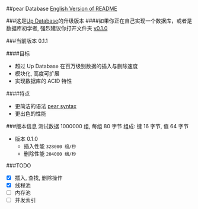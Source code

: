 ##pear Database
[English Version of README](./README.en.md)

###这是[Up Database](http://www.github.com/UncP/Up_Database)的升级版本
####如果你正在自己实现一个数据库，或者是数据库初学者, 强烈建议你打开文件夹 [v0.1.0](./v0.1.0)

###当前版本 0.1.1

####目标
- 超过 Up Database 在百万级别数据的插入与删除速度
- 模块化, 高度可扩展
- 实现数据库的 ACID 特性

####特点
- 更简洁的语法 [pear syntax](./pear_syntax)
- 更出色的性能


###版本信息
	测试数据 1000000 组, 每组 80 字节
	组成: 键 16 字节,  值 64 字节

* 版本 0.1.0
	- 插入性能			``` 328000 组/秒 ```
	- 删除性能			``` 204000 组/秒 ```


###TODO
- [x] 插入, 查找, 删除操作
- [x] 线程池
- [ ] 内存池
- [ ] 并发索引
